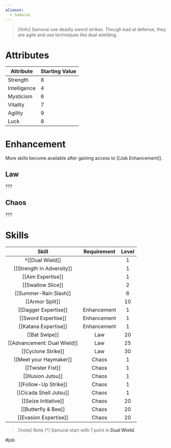 ```yaml
---
aliases:
  - Samurai
---
```

>[!info]
>Samurai use deadly sword strikes.
>Though bad at defense, they are agile and use techniques like dual wielding.
# Attributes
| Attribute    | Starting Value |
| ------------ | -------------- |
| Strength     | 8              |
| Intelligence | 4              |
| Mysticism    | 6              |
| Vitality     | 7              |
| Agility      | 9              |
| Luck         | 8              |
# Enhancement
More skills become available after gaining access to [[Job Enhancement]].
## Law
???
## Chaos
???
# Skills
|            Skill            | Requirement | Level |
|:---------------------------:|:-----------:|:-----:|
|       †[[Dual Wield]]        |             |   1   |
|  [[Strength in Adversity]]  |             |   1   |
|      [[Aim Expertise]]      |             |   1   |
|      [[Swallow Slice]]      |             |   2   |
|    [[Summer-Rain Slash]]    |             |   6   |
|       [[Armor Split]]       |             |  10   |
|    [[Dagger Expertise]]     | Enhancement |   1   |
|     [[Sword Expertise]]     | Enhancement |   1   |
|    [[Katana Expertise]]     | Enhancement |   1   |
|        [[Bat Swipe]]        |     Law     |  20   |
| [[Advancement\: Dual Wield]] |     Law     |  25   |
|     [[Cyclone Strike]]      |     Law     |  30   |
|   [[Meet your Haymaker]]    |    Chaos    |   1   |
|      [[Twister Fist]]       |    Chaos    |   1   |
|     [[Illusion Jutsu]]      |    Chaos    |   1   |
|    [[Follow-Up Strike]]     |    Chaos    |   1   |
|   [[Cicada Shell Jutsu]]    |    Chaos    |   1   |
|    [[Seize Initiative]]     |    Chaos    |  20   |
|     [[Butterfly & Bee]]     |    Chaos    |  20   |
|    [[Evasion Expertise]]    |    Chaos    |  20   |

> [!note] Note (†)
> Samurai start with 1 point in **Dual Wield**.

#job